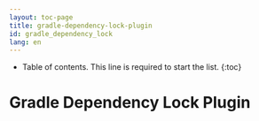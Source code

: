 ```yaml
---
layout: toc-page
title: gradle-dependency-lock-plugin
id: gradle_dependency_lock
lang: en
---
```


* Table of contents. This line is required to start the list.
{:toc}

# Gradle Dependency Lock Plugin